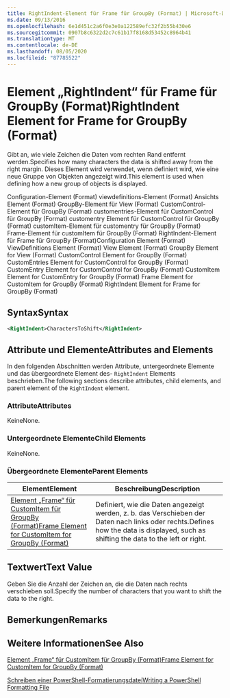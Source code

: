 ```yaml
---
title: RightIndent-Element für Frame für GroupBy (Format) | Microsoft-Dokumentation
ms.date: 09/13/2016
ms.openlocfilehash: 6e1d451c2a6f0e3e0a122589efc32f2b55b430e6
ms.sourcegitcommit: 0907b8c6322d2c7c61b17f8168d53452c8964b41
ms.translationtype: MT
ms.contentlocale: de-DE
ms.lasthandoff: 08/05/2020
ms.locfileid: "87785522"
---
```

# <a name="rightindent-element-for-frame-for-groupby-format"></a><span data-ttu-id="87820-102">Element „RightIndent“ für Frame für GroupBy (Format)</span><span class="sxs-lookup"><span data-stu-id="87820-102">RightIndent Element for Frame for GroupBy (Format)</span></span>

<span data-ttu-id="87820-103">Gibt an, wie viele Zeichen die Daten vom rechten Rand entfernt werden.</span><span class="sxs-lookup"><span data-stu-id="87820-103">Specifies how many characters the data is shifted away from the right margin.</span></span> <span data-ttu-id="87820-104">Dieses Element wird verwendet, wenn definiert wird, wie eine neue Gruppe von Objekten angezeigt wird.</span><span class="sxs-lookup"><span data-stu-id="87820-104">This element is used when defining how a new group of objects is displayed.</span></span>

<span data-ttu-id="87820-105">Configuration-Element (Format) viewdefinitions-Element (Format) Ansichts Element (Format) GroupBy-Element für View (Format) CustomControl-Element für GroupBy (Format) customentries-Element für CustomControl für GroupBy (Format) customentry Element für CustomControl für GroupBy (Format) customItem-Element für customentry für GroupBy (Format) Frame-Element für customItem für GroupBy (Format) RightIndent-Element für Frame für GroupBy (Format)</span><span class="sxs-lookup"><span data-stu-id="87820-105">Configuration Element (Format) ViewDefinitions Element (Format) View Element (Format) GroupBy Element for View (Format) CustomControl Element for GroupBy (Format) CustomEntries Element for CustomControl for GroupBy (Format) CustomEntry Element for CustomControl for GroupBy (Format) CustomItem Element for CustomEntry for GroupBy (Format) Frame Element for CustomItem for GroupBy (Format) RightIndent Element for Frame for GroupBy (Format)</span></span>

## <a name="syntax"></a><span data-ttu-id="87820-106">Syntax</span><span class="sxs-lookup"><span data-stu-id="87820-106">Syntax</span></span>

```xml
<RightIndent>CharactersToShift</RightIndent>
```

## <a name="attributes-and-elements"></a><span data-ttu-id="87820-107">Attribute und Elemente</span><span class="sxs-lookup"><span data-stu-id="87820-107">Attributes and Elements</span></span>

<span data-ttu-id="87820-108">In den folgenden Abschnitten werden Attribute, untergeordnete Elemente und das übergeordnete Element des- `RightIndent` Elements beschrieben.</span><span class="sxs-lookup"><span data-stu-id="87820-108">The following sections describe attributes, child elements, and parent element of the `RightIndent` element.</span></span>

### <a name="attributes"></a><span data-ttu-id="87820-109">Attribute</span><span class="sxs-lookup"><span data-stu-id="87820-109">Attributes</span></span>

<span data-ttu-id="87820-110">Keine</span><span class="sxs-lookup"><span data-stu-id="87820-110">None.</span></span>

### <a name="child-elements"></a><span data-ttu-id="87820-111">Untergeordnete Elemente</span><span class="sxs-lookup"><span data-stu-id="87820-111">Child Elements</span></span>

<span data-ttu-id="87820-112">Keine</span><span class="sxs-lookup"><span data-stu-id="87820-112">None.</span></span>

### <a name="parent-elements"></a><span data-ttu-id="87820-113">Übergeordnete Elemente</span><span class="sxs-lookup"><span data-stu-id="87820-113">Parent Elements</span></span>

|<span data-ttu-id="87820-114">Element</span><span class="sxs-lookup"><span data-stu-id="87820-114">Element</span></span>|<span data-ttu-id="87820-115">Beschreibung</span><span class="sxs-lookup"><span data-stu-id="87820-115">Description</span></span>|
|-------------|-----------------|
|[<span data-ttu-id="87820-116">Element „Frame“ für CustomItem für GroupBy (Format)</span><span class="sxs-lookup"><span data-stu-id="87820-116">Frame Element for CustomItem for GroupBy (Format)</span></span>](./frame-element-for-customitem-for-groupby-format.md)|<span data-ttu-id="87820-117">Definiert, wie die Daten angezeigt werden, z. b. das Verschieben der Daten nach links oder rechts.</span><span class="sxs-lookup"><span data-stu-id="87820-117">Defines how the data is displayed, such as shifting the data to the left or right.</span></span>|

## <a name="text-value"></a><span data-ttu-id="87820-118">Textwert</span><span class="sxs-lookup"><span data-stu-id="87820-118">Text Value</span></span>

<span data-ttu-id="87820-119">Geben Sie die Anzahl der Zeichen an, die die Daten nach rechts verschieben soll.</span><span class="sxs-lookup"><span data-stu-id="87820-119">Specify the number of characters that you want to shift the data to the right.</span></span>

## <a name="remarks"></a><span data-ttu-id="87820-120">Bemerkungen</span><span class="sxs-lookup"><span data-stu-id="87820-120">Remarks</span></span>

## <a name="see-also"></a><span data-ttu-id="87820-121">Weitere Informationen</span><span class="sxs-lookup"><span data-stu-id="87820-121">See Also</span></span>

[<span data-ttu-id="87820-122">Element „Frame“ für CustomItem für GroupBy (Format)</span><span class="sxs-lookup"><span data-stu-id="87820-122">Frame Element for CustomItem for GroupBy (Format)</span></span>](./frame-element-for-customitem-for-groupby-format.md)

[<span data-ttu-id="87820-123">Schreiben einer PowerShell-Formatierungsdatei</span><span class="sxs-lookup"><span data-stu-id="87820-123">Writing a PowerShell Formatting File</span></span>](./writing-a-powershell-formatting-file.md)
